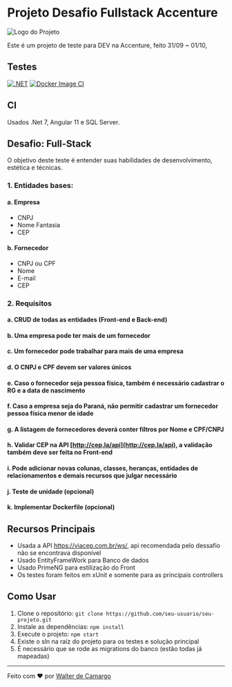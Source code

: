 # Projeto Desafio Fullstack Accenture

![Logo do Projeto](https://logodownload.org/wp-content/uploads/2014/05/accenture-logo-4.png)

Este é um projeto de teste para DEV na Accenture, feito 31/09 ~ 01/10, 


## Testes
  [![.NET](https://github.com/Wowtz/accenture-dev/actions/workflows/dotnet.yml/badge.svg)](https://github.com/Wowtz/accenture-dev/actions/workflows/dotnet.yml)
  [![Docker Image CI](https://github.com/Wowtz/accenture-dev/actions/workflows/docker-image.yml/badge.svg)](https://github.com/Wowtz/accenture-dev/actions/workflows/docker-image.yml)

## CI
  Usados .Net 7, Angular 11 e SQL Server.

## Desafio: Full-Stack

O objetivo deste teste é entender suas habilidades de desenvolvimento, estética e técnicas.

### 1. Entidades bases:

#### a. Empresa
   - CNPJ
   - Nome Fantasia
   - CEP

#### b. Fornecedor
   - CNPJ ou CPF
   - Nome
   - E-mail
   - CEP

### 2. Requisitos

#### a. CRUD de todas as entidades (Front-end e Back-end)

#### b. Uma empresa pode ter mais de um fornecedor

#### c. Um fornecedor pode trabalhar para mais de uma empresa

#### d. O CNPJ e CPF devem ser valores únicos

#### e. Caso o fornecedor seja pessoa física, também é necessário cadastrar o RG e a data de nascimento

#### f. Caso a empresa seja do Paraná, não permitir cadastrar um fornecedor pessoa física menor de idade

#### g. A listagem de fornecedores deverá conter filtros por Nome e CPF/CNPJ

#### h. Validar CEP na API [http://cep.la/api](http://cep.la/api), a validação também deve ser feita no Front-end

#### i. Pode adicionar novas colunas, classes, heranças, entidades de relacionamentos e demais recursos que julgar necessário

#### j. Teste de unidade (opcional)

#### k. Implementar Dockerfile (opcional)

## Recursos Principais
- Usada a API https://viacep.com.br/ws/, api recomendada pelo dessafio não se encontrava disponível
- Usado EntityFrameWork para Banco de dados
- Usado PrimeNG para estilização do Front
- Os testes foram feitos em xUnit e somente para as principais controllers

## Como Usar

1. Clone o repositório: `git clone https://github.com/seu-usuario/seu-projeto.git`
2. Instale as dependências: `npm install`
3. Execute o projeto: `npm start`
4. Existe o sln na raíz do projeto para os testes e solução principal
5. É necessário que se rode as migrations do banco (estão todas já mapeadas)

---

Feito com ❤️ por [Walter de Camargo](https://github.com/Wowtz)
